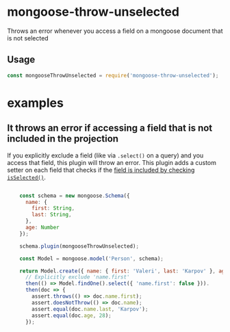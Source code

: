 # mongoose-throw-unselected

Throws an error whenever you access a field on a mongoose document that is not selected

## Usage

```javascript
const mongooseThrowUnselected = require('mongoose-throw-unselected');
```



# examples

## It throws an error if accessing a field that is not included in the projection


If you explicitly exclude a field (like via `.select()` on a query) and you access that
field, this plugin will throw an error. This plugin adds a custom setter on each field that checks
if the [field is included by checking `isSelected()`](http://mongoosejs.com/docs/api.html#document_Document-isSelected).


```javascript

    const schema = new mongoose.Schema({
      name: {
        first: String,
        last: String,
      },
      age: Number
    });

    schema.plugin(mongooseThrowUnselected);

    const Model = mongoose.model('Person', schema);

    return Model.create({ name: { first: 'Valeri', last: 'Karpov' }, age: 28 }).
      // Explicitly exclude 'name.first'
      then(() => Model.findOne().select({ 'name.first': false })).
      then(doc => {
        assert.throws(() => doc.name.first);
        assert.doesNotThrow(() => doc.name);
        assert.equal(doc.name.last, 'Karpov');
        assert.equal(doc.age, 28);
      });
  
```